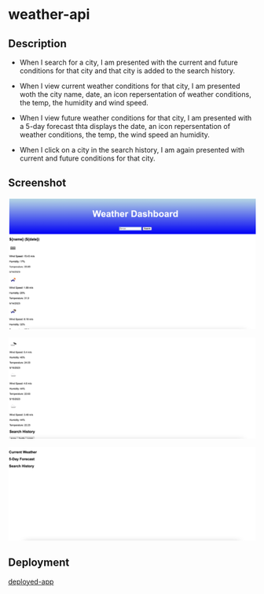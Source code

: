 # weather-api

## Description

* When I search for a city, I am presented with the current and future conditions for that city and that city is added to the search history. 

* When I view current weather conditions for that city, I am presented woth the city name, date, an icon repersentation of weather conditions, the temp, the humidity and wind speed.

* When I view future weather conditions for that city, I am presented with a 5-day forecast thta displays the date, an icon repersentation of weather conditions, the temp, the wind speed an humidity.

* When I click on a city in the search history, I am again presented with current and future conditions for that city.


## Screenshot 

![weather-api-screenshots](assests/images/Screenshot%202023-05-14%20at%202.31.00%20PM.png)

![weather-api-screenshot2](assests/images/Screenshot%202023-05-14%20at%202.31.12%20PM.png)

![weather-api-screenshot3](assets/../assests/images/Screenshot%202023-05-14%20at%202.31.26%20PM.png)





## Deployment
[deployed-app](https://taylorbwatters.github.io/weather-api/)